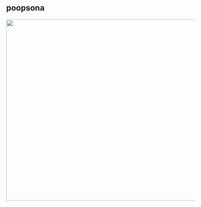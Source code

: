 ## poopsona

 
<p align="center">
  <img width="600" height="485" src="https://i.ibb.co/Qn47wcS/bruh.png">
</p>
